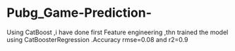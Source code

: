 # Pubg_Game-Prediction-
Using CatBoost ,i have done first Feature engineering ,thn trained the model using CatBoosterRegression .Accuracy rmse=0.08 and r2=0.9

